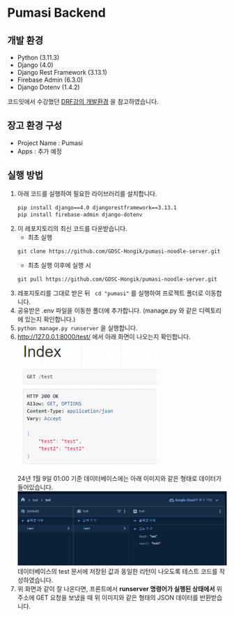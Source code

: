 # Pumasi Backend
## 개발 환경
- Python (3.11.3)
- Django (4.0)
- Django Rest Framework (3.13.1)
- Firebase Admin (6.3.0)
- Django Dotenv (1.4.2)

코드잇에서 수강했던 [DRF강의 개발환경](https://www.codeit.kr/topics/django-rest-framework/lessons/5826) 을 참고하였습니다.

## 장고 환경 구성
- Project Name : Pumasi
- Apps : 추가 예정

## 실행 방법
1. 아래 코드를 실행하여 필요한 라이브러리를 설치합니다.   
    ```
    pip install django==4.0 djangorestframework==3.13.1
    pip install firebase-admin django-dotenv
    ```
2. 이 레포지토리의 최신 코드를 다운받습니다.   
   - 최초 실행   
   ```
   git clone https://github.com/GDSC-Hongik/pumasi-noodle-server.git
   ```
   - 최초 실행 이후에 실행 시   
   ```
   git pull https://github.com/GDSC-Hongik/pumasi-noodle-server.git
   ```
3. 레포지토리를 그대로 받은 뒤
    ``` cd "pumasi"``` 를 실행하여 프로젝트 폴더로 이동합니다.
4. 공유받은 .env 파일을 이동한 폴더에 추가합니다. (manage.py 와 같은 디렉토리에 있는지 확인합니다.)  
5. ```python manage.py runserver``` 을 실행합니다.
6. http://127.0.0.1:8000/test/ 에서 아래 화면이 나오는지 확인합니다.   
    ![img.png](img.png)   
    24년 1월 9일 01:00 기준 데이터베이스에는 아래 이미지와 같은 형태로 데이터가 들어있습니다.      
    ![img_1.png](img_1.png)   
    데이터베이스의 test 문서에 저장된 값과 동일한 리턴이 나오도록 테스트 코드를 작성하였습니다.   
7. 위 화면과 같이 잘 나온다면, 프론트에서 __runserver 명령어가 실행된 상태에서__ 위 주소에 GET 요청을 보냈을 때 위 이미지와 같은 형태의 JSON 데이터를 반환받습니다. 

